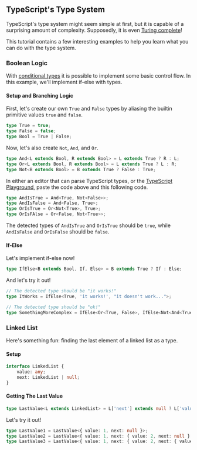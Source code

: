 ## TypeScript's Type System

TypeScript's type system might seem simple at first, but it is capable of a
surprising amount of complexity. Supposedly, it is even
[Turing complete](https://github.com/microsoft/TypeScript/issues/14833)!

This tutorial contains a few interesting examples to help you learn what
you can do with the type system.

### Boolean Logic

With [conditional types](https://www.typescriptlang.org/docs/handbook/2/conditional-types.html)
it is possible to implement some basic control flow. In this example, we'll implement if-else
with types.

#### Setup and Branching Logic

First, let's create our own `True` and `False` types by aliasing the builtin primitive
values `true` and `false`.

```typescript
type True = true;
type False = false;
type Bool = True | False;
```

Now, let's also create `Not`, `And`, and `Or`.

```typescript
type And<L extends Bool, R extends Bool> = L extends True ? R : L;
type Or<L extends Bool, R extends Bool> = L extends True ? L : R;
type Not<B extends Bool> = B extends True ? False : True;
```

In either an editor that can parse TypeScript types, or the
[TypeScript Playground](https://www.typescriptlang.org/play), paste the
code above and this following code.
```typescript
type AndIsTrue = And<True, Not<False>>;
type AndIsFalse = And<False, True>;
type OrIsTrue = Or<Not<True>, True>;
type OrIsFAlse = Or<False, Not<True>>;
```

The detected types of `AndIsTrue` and `OrIsTrue` should be `true`, while
`AndIsFalse` and `OrIsFalse` should be `false`.

#### If-Else

Let's implement if-else now!

```typescript
type IfElse<B extends Bool, If, Else> = B extends True ? If : Else;
```

And let's try it out!

```typescript
// The detected type should be "it works!"
type ItWorks = IfElse<True, 'it works!', "it doesn't work...">;

// The detected type should be "ok!"
type SomethingMoreComplex = IfElse<Or<True, False>, IfElse<Not<And<True, Not<True>>>, 'ok!', undefined>, null>;
```

### Linked List

Here's something fun: finding the last element of a linked list as a type.

#### Setup

```typescript
interface LinkedList {
    value: any;
    next: LinkedList | null;
}
```

#### Getting The Last Value

```typescript
type LastValue<L extends LinkedList> = L['next'] extends null ? L['value'] : LastValue<NonNullable<L['next']>>;
```

Let's try it out!

```typescript
type LastValue1 = LastValue<{ value: 1, next: null }>;
type LastValue2 = LastValue<{ value: 1, next: { value: 2, next: null } }>;
type LastValue3 = LastValue<{ value: 1, next: { value: 2, next: { value: 3, next: null } } }>;
```

